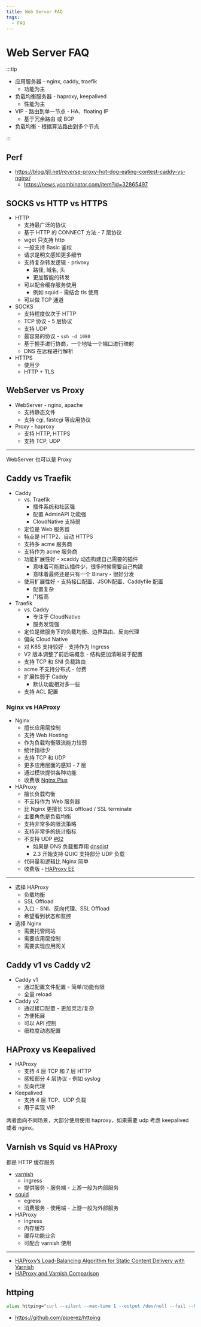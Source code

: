 ```yaml
---
title: Web Server FAQ
tags:
  - FAQ
---
```


# Web Server FAQ

:::tip

- 应用服务器 - nginx, caddy, traefik
  - 功能为主
- 负载均衡服务器 - haproxy, keepalived
  - 性能为主
- VIP - 路由到单一节点 - HA、floating IP
  - 基于冗余路由 或 BGP
- 负载均衡 - 根据算法路由到多个节点

:::

## Perf

- https://blog.tjll.net/reverse-proxy-hot-dog-eating-contest-caddy-vs-nginx/
  - https://news.ycombinator.com/item?id=32865497

## SOCKS vs HTTP vs HTTPS

- HTTP
  - 支持最广泛的协议
  - 基于 HTTP 的 CONNECT 方法 - 7 层协议
  - wget 只支持 http
  - 一般支持 Basic 鉴权
  - 请求是明文感知更多细节
  - 支持复杂转发逻辑 - privoxy
    - 路径, 域名, 头
    - 更加智能的转发
  - 可以配合缓存服务使用
    - 例如 squid - 需结合 tls 使用
  - 可以做 TCP 通道
- SOCKS
  - 支持程度仅次于 HTTP
  - TCP 协议 - 5 层协议
  - 支持 UDP
  - 最容易的协议 - `ssh -d 1080`
  - 基于握手进行协商，一个地址一个端口进行映射
  - DNS 在远程进行解析
- HTTPS
  - 使用少
  - HTTP + TLS

## WebServer vs Proxy

- WebServer - nginx, apache
  - 支持静态文件
  - 支持 cgi, fastcgi 等应用协议
- Proxy - haproxy
  - 支持 HTTP, HTTPS
  - 支持 TCP, UDP

---

WebServer 也可以是 Proxy

## Caddy vs Traefik

- Caddy
  - vs. Traefik
    - 插件系统和社区强
    - 配置 AdminAPI 功能强
    - CloudNative 支持弱
  - 定位是 Web 服务器
  - 特点是 HTTP2、自动 HTTPS
  - 支持多 acme 服务商
  - 支持作为 acme 服务商
  - 功能扩展性好 - xcaddy 动态构建自己需要的插件
    - 意味着可能默认插件少，很多时候需要自己构建
    - 意味着最终还是只有一个 Binary - 很好分发
  - 使用扩展性好 - 支持接口配置、JSON配置、Caddyfile 配置
    - 配置复杂
    - 门槛高
- Traefik
  - vs. Caddy
    - 专注于 CloudNative
    - 服务发现强
  - 定位是微服务下的负载均衡、边界路由、反向代理
  - 偏向 Cloud Native
  - 对 K8S 支持较好 - 支持作为 Ingress
  - V2 版本调整了前后端概念 - 结构更加清晰易于配置
  - 支持 TCP 和 SNI 负载路由
  - acme 不支持分布式 - 付费
  - 扩展性弱于 Caddy
    - 默认功能相对多一些
  - 支持 ACL 配置

### Nginx vs HAProxy

- Nginx
  - 擅长应用层控制
  - 支持 Web Hosting
  - 作为负载均衡限流能力较弱
  - 统计指标少
  - 支持 TCP 和 UDP
  - 更多应用层面的感知 - 7 层
  - 通过模块提供各种功能
  - 收费版 [Nginx Plus](https://www.nginx.com/products/nginx/#compare-versions)
- HAProxy
  - 擅长负载均衡
  - 不支持作为 Web 服务器
  - 比 Nginx 更擅长 SSL offload / SSL terminate
  - 主要角色是负载均衡
  - 支持非常多的限流策略
  - 支持非常多的统计指标
  - 不支持 UDP [#62](https://github.com/haproxy/haproxy/issues/62)
    - 如果是 DNS 负载推荐用 [dnsdist](https://dnsdist.org)
    - 2.3 开始支持 QUIC 支持部分 UDP 负载
  - 代码量和逻辑比 Nginx 简单
  - 收费版 - [HAProxy EE](https://www.haproxy.com/products/community-vs-enterprise-edition/)

---

- 选择 HAProxy
  - 负载均衡
  - SSL Offload
  - 入口 - SNI、反向代理、SSL Offload
  - 希望看到状态和监控
- 选择 Nginx
  - 需要托管网站
  - 需要应用层控制
  - 需要实现应用网关

## Caddy v1 vs Caddy v2

- Caddy v1
  - 通过配置文件配置 - 简单/功能有限
  - 全量 reload
- Caddy v2
  - 通过接口配置 - 更加灵活/复杂
  - 方便拓展
  - 可以 API 控制
  - 细粒度动态配置

## HAProxy vs Keepalived

- HAProxy
  - 支持 4 层 TCP 和 7 层 HTTP
  - 感知部分 4 层协议 - 例如 syslog
  - 反向代理
- Keepalived
  - 支持 4 层 TCP、UDP 负载
  - 用于实现 VIP

两者面向不同场景，大部分使用使用 haproxy，如果需要 udp 考虑 keepalived 或者 nginx。

## Varnish vs Squid vs HAProxy

都是 HTTP 缓存服务

- [varnish](./varnish.md)
  - ingress
  - 提供服务 - 服务端 - 上游一般为内部服务
- [squid](../../service/network/squid.md)
  - egress
  - 消费服务 - 使用端 - 上游一般为外部服务
- HAProxy
  - ingress
  - 内存缓存
  - 缓存功能业余
  - 可配合 varnish 使用

---

- [HAProxy’s Load-Balancing Algorithm for Static Content Delivery with Varnish](https://www.haproxy.com/blog/haproxys-load-balancing-algorithm-for-static-content-delivery-with-varnish/)
- [HAProxy and Varnish Comparison](https://www.haproxy.com/blog/haproxy-and-varnish-comparison/)

## httping

```bash
alias httping="curl --silent --max-time 1 --output /dev/null --fail --head"
```

- https://github.com/pjperez/httping
